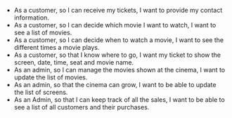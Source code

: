 - As a customer, so I can receive my tickets, I want to provide my contact information.
- As a customer, so I can decide which movie I want to watch, I want to see a list of movies.
- As a customer, so I can decide when to watch a movie, I want to see the different times a movie plays.
- As a customer, so that I know where to go, I want my ticket to show the screen, date, time, seat and movie name.
- As an admin, so I can manage the movies shown at the cinema, I want to update the list of movies.
- As an admin, so that the cinema can grow, I want to be able to update the list of screens.
- As an Admin, so that I can keep track of all the sales, I want to be able to see a list of all customers and their purchases.
